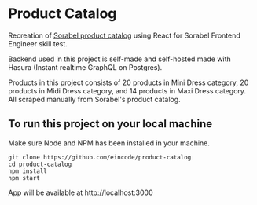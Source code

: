 # Product Catalog

Recreation of [Sorabel product catalog](https://www.sorabel.com/products/category/dress) using React for Sorabel Frontend Engineer skill test.

Backend used in this project is self-made and self-hosted made with Hasura (Instant realtime GraphQL on Postgres).

Products in this project consists of 20 products in Mini Dress category, 20 products in Midi Dress category, and 14 products in Maxi Dress category. All scraped manually from Sorabel's product catalog.

## To run this project on your local machine

Make sure Node and NPM has been installed in your machine.

```
git clone https://github.com/eincode/product-catalog
cd product-catalog
npm install
npm start
```

App will be available at http://localhost:3000
